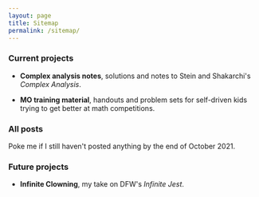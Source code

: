 ```yaml
---
layout: page
title: Sitemap
permalink: /sitemap/
---
```


### Current projects

- **Complex analysis notes**, solutions and notes to Stein and Shakarchi's *Complex Analysis*.

- **MO training material**, handouts and problem sets for self-driven kids trying to get better at math competitions.

### All posts

Poke me if I still haven't posted anything by the end of October 2021.  

### Future projects

- **Infinite Clowning**, my take on DFW's *Infinite Jest*.
